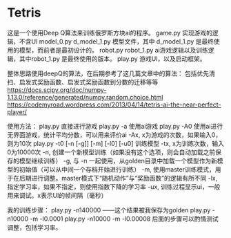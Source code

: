 # Tetris

这是一个使用Deep Q算法来训练俄罗斯方块ai的程序。
game.py 实现游戏的逻辑，不含UI
model_0.py d_model_1.py 模型文件，其中 d_model_1.py 是最终使用的模型，而前者是最初设计的。
robot.py robot_1.py ai游戏逻辑以及训练逻辑，其中robot_1.py 是最终使用的版本。
play.py 游戏UI，以及启动框架。


整体思路使用deepQ的算法，在后期参考了这几篇文章中的算法：
包括优先清扫、启发式奖励函数、启发式奖励函数到分数的迁移等等
https://docs.scipy.org/doc/numpy-1.13.0/reference/generated/numpy.random.choice.html
https://codemyroad.wordpress.com/2013/04/14/tetris-ai-the-near-perfect-player/

使用方法：
play.py
    直接进行游戏
play.py -a
    使用ai游戏
play.py -A0
    使用ai进行无界面游戏，统计平均分数，可以用来评价ai
    -Ax, x为游戏的次数，如果输入0，则为10次
play.py -t0 [-n [-g]] [-m] [-l0] [-u0]
    训练模型
    -tx, x为训练次数，输入0为10000次
    -n, 创建一个新模型训练（如果没有这个选项，则会自动加载之前保存的模型继续训练）
    -g, 与 -n 一起使用，从golden目录中加载一个模型作为新模型的初始值（可以从中间一个存档开始进行训练）
    -m, 使用master训练模式，用于在后期进行调整。master模式下“随机动作”与“奖励函数”的逻辑有所不同
    -lx, 指定学习率，如果不指定，则使用指数下降的学习率
    -ux, 训练过程显示ui，一般用来调试。x表示UI的帧间隔（毫秒）

我的训练步骤：
play.py -n140000   ——这个结果被我保存为golden
play.py -n10000 -m -l0.0001
play.py -n10000 -m -l0.00008
后面的步骤可以酌情测试调整，包括学习率。
